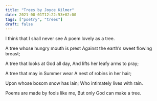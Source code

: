 ```yaml
---
title: "Trees by Joyce Kilmer"
date: 2021-08-01T12:22:53+02:00
tags: ["poetry", "trees"]
draft: false
---
```



I think that I shall never see
A poem lovely as a tree.

A tree whose hungry mouth is prest
Against the earth’s sweet flowing breast;

A tree that looks at God all day,
And lifts her leafy arms to pray;

A tree that may in Summer wear
A nest of robins in her hair;

Upon whose bosom snow has lain;
Who intimately lives with rain.

Poems are made by fools like me,
But only God can make a tree.
